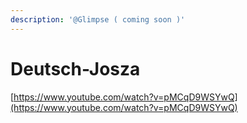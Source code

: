 ```yaml
---
description: '@Glimpse ( coming soon )'
---
```


# Deutsch-Josza

[https://www.youtube.com/watch?v=pMCqD9WSYwQ](https://www.youtube.com/watch?v=pMCqD9WSYwQ)
